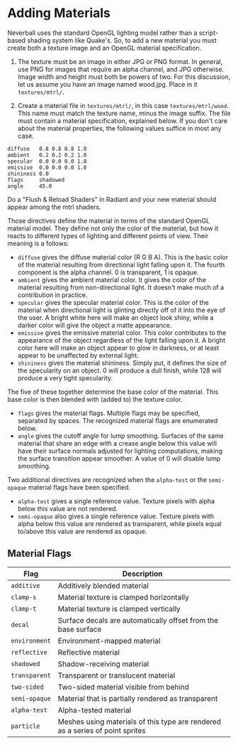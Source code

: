 # Adding Materials

Neverball uses the standard OpenGL lighting model rather than a script-based shading system like Quake's. So, to add a new material you must create both a texture image and an OpenGL material specification. 

1. The texture must be an image in either JPG or PNG format. In general, use PNG for images that require an alpha channel, and JPG otherwise. Image width and height must both be powers of two. For this discussion, let us assume you have an image named wood.jpg. Place in it `textures/mtrl/`. 

2. Create a material file in `textures/mtrl/`, in this case `textures/mtrl/wood`. This name must match the texture name, minus the image suffix. The file must contain a material specification, explained below. If you don't care about the material properties, the following values suffice in most any case.

```
diffuse   0.8 0.8 0.8 1.0
ambient   0.2 0.2 0.2 1.0
specular  0.0 0.0 0.0 1.0
emissive  0.0 0.0 0.0 1.0
shininess 0.0
flags     shadowed 
angle     45.0
```

Do a "Flush & Reload Shaders" in Radiant and your new material should appear among the mtrl shaders.

Those directives define the material in terms of the standard OpenGL material model. They define not only the color of the material, but how it reacts to different types of lighting and different points of view. Their meaning is a follows: 

* `diffuse` gives the diffuse material color (R G B A). This is the basic color of the material resulting from directional light falling upon it. The fourth component is the alpha channel. 0 is transparent, 1 is opaque. 
* `ambient` gives the ambient material color. It gives the color of the material resulting from non-directional light. It doesn't make much of a contribution in practice. 
* `specular` gives the specular material color. This is the color of the material when directional light is glinting directly off of it into the eye of the user. A bright white here will make an object look shiny, while a darker color will give the object a matte appearance. 
* `emissive` gives the emissive material color. This color contributes to the appearance of the object regardless of the light falling upon it. A bright color here will make an object appear to glow in darkness, or at least appear to be unaffected by external light. 
* `shininess` gives the material shininess. Simply put, it defines the size of the specularity on an object. 0 will produce a dull finish, while 128 will produce a very tight specularity. 

The five of these together determine the base color of the material. This base color is then blended with (added to) the texture color.

* `flags` gives the material flags. Multiple flags may be specified, separated by spaces. The recognized material flags are enumerated below.
* `angle` gives the cutoff angle for lump smoothing. Surfaces of the same material that share an edge with a crease angle below this value will have their surface normals adjusted for lighting computations, making the surface transition appear smoother. A value of 0 will disable lump smoothing.

Two additional directives are recognized when the `alpha-test` or the `semi-opaque` material flags have been specified.

* `alpha-test` gives a single reference value. Texture pixels with alpha below this value are not rendered.
* `semi-opaque` also gives a single reference value. Texture pixels with alpha below this value are rendered as transparent, while pixels equal to/above this value are rendered as opaque.

## Material Flags

Flag          | Description
--------------|------------
`additive`    | Additively blended material
`clamp-s`     | Material texture is clamped horizontally
`clamp-t`     | Material texture is clamped vertically
`decal`       | Surface decals are automatically offset from the base surface
`environment` | Environment-mapped material
`reflective`  | Reflective material
`shadowed`    | Shadow-receiving material
`transparent` | Transparent or translucent material
`two-sided`   | Two-sided material visible from behind
`semi-opaque` | Material that is partially rendered as transparent
`alpha-test`  | Alpha-tested material
`particle`    | Meshes using materials of this type are rendered as a series of point sprites
